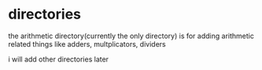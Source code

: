# directories
the arithmetic directory(currently the only directory) is for adding arithmetic related things
like adders, multplicators, dividers

i will add other directories later